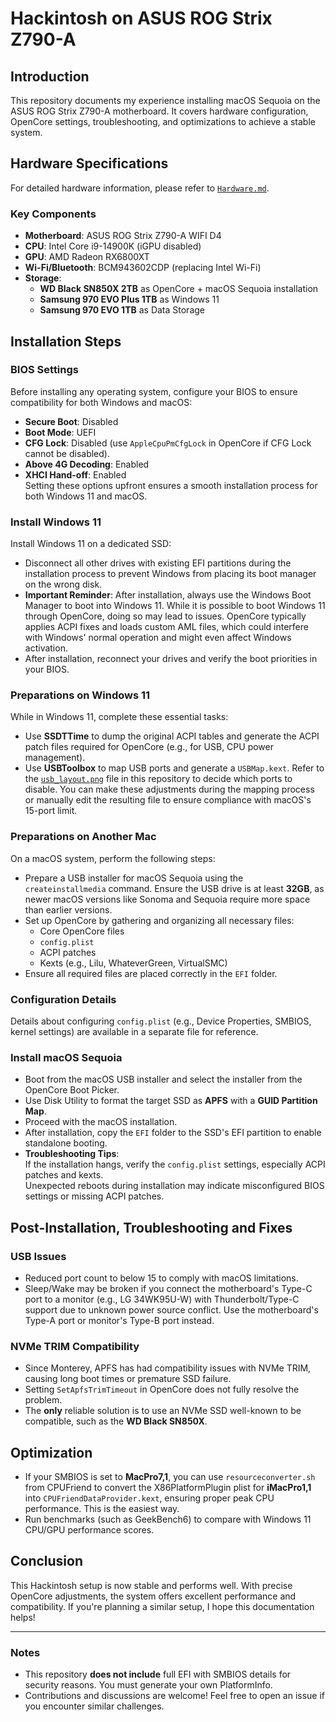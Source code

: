 # Hackintosh on ASUS ROG Strix Z790-A

## Introduction
This repository documents my experience installing macOS Sequoia on the ASUS ROG Strix Z790-A motherboard. It covers hardware configuration, OpenCore settings, troubleshooting, and optimizations to achieve a stable system.

## Hardware Specifications

For detailed hardware information, please refer to [`Hardware.md`](./Hardware.md).

### Key Components
- **Motherboard**: ASUS ROG Strix Z790-A WIFI D4
- **CPU**: Intel Core i9-14900K (iGPU disabled)
- **GPU**: AMD Radeon RX6800XT
- **Wi-Fi/Bluetooth**: BCM943602CDP (replacing Intel Wi-Fi)
- **Storage**:
  - **WD Black SN850X 2TB** as OpenCore + macOS Sequoia installation
  - **Samsung 970 EVO Plus 1TB** as Windows 11
  - **Samsung 970 EVO 1TB** as Data Storage

## Installation Steps

### BIOS Settings
Before installing any operating system, configure your BIOS to ensure compatibility for both Windows and macOS:
- **Secure Boot**: Disabled  
- **Boot Mode**: UEFI  
- **CFG Lock**: Disabled (use `AppleCpuPmCfgLock` in OpenCore if CFG Lock cannot be disabled).  
- **Above 4G Decoding**: Enabled  
- **XHCI Hand-off**: Enabled  
Setting these options upfront ensures a smooth installation process for both Windows 11 and macOS.

### Install Windows 11
Install Windows 11 on a dedicated SSD:
- Disconnect all other drives with existing EFI partitions during the installation process to prevent Windows from placing its boot manager on the wrong disk.  
- **Important Reminder**: After installation, always use the Windows Boot Manager to boot into Windows 11. While it is possible to boot Windows 11 through OpenCore, doing so may lead to issues. OpenCore typically applies ACPI fixes and loads custom AML files, which could interfere with Windows' normal operation and might even affect Windows activation.
- After installation, reconnect your drives and verify the boot priorities in your BIOS.

### Preparations on Windows 11
While in Windows 11, complete these essential tasks:
- Use **SSDTTime** to dump the original ACPI tables and generate the ACPI patch files required for OpenCore (e.g., for USB, CPU power management).  
- Use **USBToolbox** to map USB ports and generate a `USBMap.kext`. Refer to the [`usb_layout.png`](images/usb_layout.png) file in this repository to decide which ports to disable. You can make these adjustments during the mapping process or manually edit the resulting file to ensure compliance with macOS's 15-port limit.


### Preparations on Another Mac
On a macOS system, perform the following steps:
- Prepare a USB installer for macOS Sequoia using the `createinstallmedia` command. Ensure the USB drive is at least **32GB**, as newer macOS versions like Sonoma and Sequoia require more space than earlier versions.  
- Set up OpenCore by gathering and organizing all necessary files:
  - Core OpenCore files  
  - `config.plist`  
  - ACPI patches  
  - Kexts (e.g., Lilu, WhateverGreen, VirtualSMC)  
- Ensure all required files are placed correctly in the `EFI` folder.

### Configuration Details
Details about configuring `config.plist` (e.g., Device Properties, SMBIOS, kernel settings) are available in a separate file for reference.

### Install macOS Sequoia
- Boot from the macOS USB installer and select the installer from the OpenCore Boot Picker.  
- Use Disk Utility to format the target SSD as **APFS** with a **GUID Partition Map**.  
- Proceed with the macOS installation.  
- After installation, copy the `EFI` folder to the SSD's EFI partition to enable standalone booting.  
- **Troubleshooting Tips**:  
  If the installation hangs, verify the `config.plist` settings, especially ACPI patches and kexts.  
  Unexpected reboots during installation may indicate misconfigured BIOS settings or missing ACPI patches.

## Post-Installation, Troubleshooting and Fixes

### USB Issues
- Reduced port count to below 15 to comply with macOS limitations.
- Sleep/Wake may be broken if you connect the motherboard's Type-C port to a monitor (e.g., LG 34WK95U-W) with Thunderbolt/Type-C support due to unknown power source conflict. Use the motherboard's Type-A port or monitor's Type-B port instead.

### NVMe TRIM Compatibility
- Since Monterey, APFS has had compatibility issues with NVMe TRIM, causing long boot times or premature SSD failure.
- Setting `SetApfsTrimTimeout` in OpenCore does not fully resolve the problem.
- The **only** reliable solution is to use an NVMe SSD well-known to be compatible, such as the **WD Black SN850X**.

## Optimization

- If your SMBIOS is set to **MacPro7,1**, you can use `resourceconverter.sh` from CPUFriend to convert the X86PlatformPlugin plist for **iMacPro1,1** into `CPUFriendDataProvider.kext`, ensuring proper peak CPU performance. This is the easiest way.
- Run benchmarks (such as GeekBench6) to compare with Windows 11 CPU/GPU performance scores.

## Conclusion
This Hackintosh setup is now stable and performs well. With precise OpenCore adjustments, the system offers excellent performance and compatibility. If you're planning a similar setup, I hope this documentation helps!

---

### Notes
- This repository **does not include** full EFI with SMBIOS details for security reasons. You must generate your own PlatformInfo.
- Contributions and discussions are welcome! Feel free to open an issue if you encounter similar challenges.
